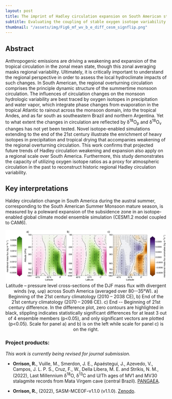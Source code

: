```yaml
---
layout: post
title: The imprint of Hadley circulation expansion on South American stable oxygen isotopes
subtitle: Evaluating the coupling of stable oxygen isotope variability in the present and future with large-scale circulation change associated with the Hadley circulation. This project became Chapter IV of my doctoral thesis. 
thumbnail: "/assets/img/Fig6_mf_wv_b_e_diff_cesm_signflip.png"
---
```


## Abstract 
Anthropogenic emissions are driving a weakening and expansion of the tropical circulation in the zonal mean state, though this zonal averaging masks regional variability. Ultimately, it is critically important to understand the regional perspective in order to assess the local hydroclimate impacts of such changes. In South American, the regional overturning circulation comprises the principle dynamic structure of the summertime monsoon circulation. The influences of circulation changes on the monsoon hydrologic variability are best traced by oxygen isotopes in precipitation and water vapor, which integrate phase changes from evaporation in the tropical Atlantic to rainout across the monsoon domain, into the tropical Andes, and as far south as southeastern Brazil and northern Argentina. Yet to what extent the changes in circulation are reflected by &delta;<sup>18</sup>O<sub>p</sub> and &delta;<sup>18</sup>O<sub>v</sub> changes has not yet been tested. Novel isotope-enabled simulations extending to the end of the 21st century illustrate the enrichment of heavy isotopes in precipitation and tropical drying that accompanies weakening of the regional overturning circulation. This work confirms that projected future trends of Hadley circulation weakening and expansion also apply on a regional scale over South America. Furthermore, this study demonstrates the capacity of utilizing oxygen isotope ratios as a proxy for atmospheric circulation in the past to reconstruct historic regional Hadley circulation variability. 

## Key interpretations
Haldey circulation change in South America during the austral summer, corresponding to the South American Summer Monsoon mature season, is measured by a poleward expansion of the subsidence zone in an isotope-enabled global climate model ensemble simulation (CESM1.2 model coupled to CAM6).

<div align="center">
  <img src='/assets/img/Fig6_mf_wv_b_e_diff_cesm_signflip.png' width='600'>
   <figcaption>Latitude – pressure level cross-sections of the DJF mass flux with divergent winds (v&phi;,  ω&phi;) across South America (averaged over 80--35&deg;W). a) Beginning of the 21st century climatology (2010 – 2038 CE), b) End of the 21st century climatology (2070 – 2098 CE). c) End -- Beginning of 21st century difference. In the difference plot, zero contours are highlighted in black, stippling indicates statistically significant differences for at least 3 out of 4 ensemble members (p<0.05), and only significant vectors are plotted (p<0.05). Scale for panel a) and b) is on the left while scale for panel c) is on the right.</figcaption>
</div>

### Project products:

*This work is currently being revised for journal submission.*

- **Orrison, R.**, Vuille, M., Smerdon, J. E., Apaéstegui, J., Azevedo, V., Campos, J. L. P. S., Cruz, F., W., Della Libera, M. E. and Strı́kis, N. M., (2022), Last Millennium &delta;<sup>18</sup>O, &delta;<sup>13</sup>C and U/Th ages of MV1 and MV30 stalagmite records from Mata Virgem cave (central Brazil). <a href="https://doi.pangaea.de/10.1594/PANGAEA.948181" target="_blank">PANGAEA</a>.

- **Orrison, R.**, (2022), SASM-MCEOF-v1.1.0 (v1.1.0). <a href="https://doi.org/10.5281/zenodo.6949234" target="_blank">Zenodo</a>.
